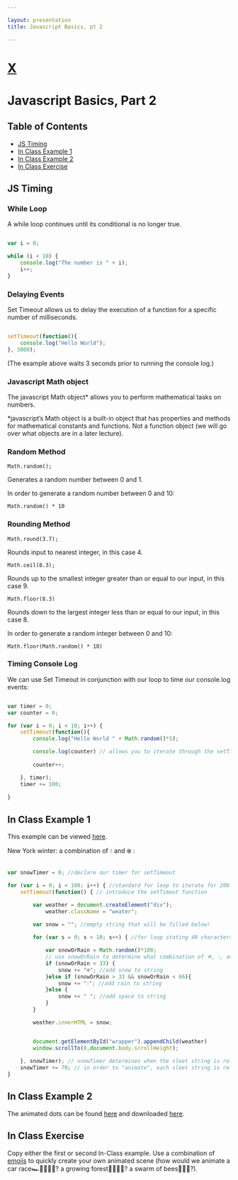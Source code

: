 ```yaml
---

layout: presentation
title: Javascript Basics, pt 2

---
```


# [X](/)
# Javascript Basics, Part 2


## Table of Contents
- [JS Timing](#js-timing)
- [In Class Example 1](#in-class-example-1)
- [In Class Example 2](#in-class-example-1)
- [In Class Exercise](#in-class-exercise)

## JS Timing

### While Loop

A while loop continues until its conditional is no longer true.

```javascript

var i = 0;

while (i < 10) {
    console.log("The number is " + i);
    i++;
}


```

### Delaying Events

Set Timeout allows us to delay the execution of a function for a specific number of milliseconds.

```javascript

setTimeout(function(){ 
    console.log("Hello World"); 
}, 3000);

```

(The example above waits 3 seconds prior to running the console log.)

### Javascript Math object

The javascript Math object&#42; allows you to perform mathematical tasks on numbers.

&#42;javascript&rsquo;s Math object is a built-in object that has properties and methods for mathematical constants and functions. Not a function object (we will go over what objects are in a later lecture).

### Random Method

`Math.random();`

Generates a random number between 0 and 1.

In order to generate a random number between 0 and 10:

`Math.random() * 10`


### Rounding Method

`Math.round(3.7);`

Rounds input to nearest integer, in this case 4.

`Math.ceil(8.3);`

Rounds up to the smallest integer greater than or equal to our input, in this case 9.

`Math.floor(8.3)`

Rounds down to the largest integer less than or equal to our input, in this case 8.

In order to generate a random integer between 0 and 10:

`Math.floor(Math.random() * 10)`


### Timing Console Log

We can use Set Timeout in conjunction with our loop to time our console.log events:

```javascript

var timer = 0;
var counter = 0;

for (var i = 0; i < 10; i++) {
    setTimeout(function(){ 
        console.log("Hello World " + Math.random()*5);

        console.log(counter) // allows you to iterate through the setTimeOut method
        
        counter++;

    }, timer);
    timer += 100;
    
}


```





## In Class Example 1

This example can be viewed [here](settimeout-2).

New York winter: a combination of 💧 and ❄️ :


```javascript

var snowTimer = 0; //declare our timer for setTimeout

for (var i = 0; i < 100; i++) { //standard for loop to iterate for 200 console lines
    setTimeout(function() { // introduce the setTimout function

        var weather = document.createElement("div");
            weather.className = "weater";

        var snow = ""; //empty string that will be filled below!
        
        for (var s = 0; s < 10; s++) { //for loop stating 40 characters per line

            var snowOrRain = Math.random()*100; 
            // use snowOrRain to determine what combination of ❄, 💧, and " " each line has
            if (snowOrRain < 33) {
                snow += "❄️"; //add snow to string
            }else if (snowOrRain > 33 && snowOrRain < 66){
                snow += "💧"; //add rain to string
            }else {
                snow += " "; //add space to string
            }
        }

        weather.innerHTML = snow;


        document.getElementById("wrapper").appendChild(weather)
        window.scrollTo(0,document.body.scrollHeight);
        
    }, snowTimer); // snowTimer determines when the sleet string is released
    snowTimer += 70; // in order to "animate", each sleet string is released +70 milliseconds after the previous one.
} 


```


## In Class Example 2

The animated dots can be found [here](settimeout-1) and downloaded [here](assets/files/gradient-boilerplate.zip).


## In Class Exercise

Copy either the first or second In-Class example. Use a combination of [emojis](https://emojipedia.org/) to quickly create your own animated scene (how would we animate a car race🏎️🚗🚓🚚🚛? a growing forest🌱🌿🌳🌲? a swarm of bees🐝🐝🐝?).

